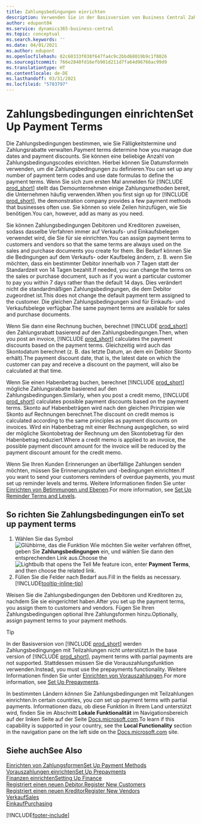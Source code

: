 ```yaml
---
title: Zahlungsbedingungen einrichten
description: Verwenden Sie in der Basisversion von Business Central Zahlungsbedingungen, um Fälligkeitstermine und Zahlungsrabatte zu verwalten.
author: edupont04
ms.service: dynamics365-business-central
ms.topic: conceptual
ms.search.keywords: ''
ms.date: 04/01/2021
ms.author: edupont
ms.openlocfilehash: 82c60333f038f647fa4c9c2bbd68019b9c1f8026
ms.sourcegitcommit: 766e2840fd16efb901d211d7fa64d96766ac99d9
ms.translationtype: HT
ms.contentlocale: de-DE
ms.lasthandoff: 03/31/2021
ms.locfileid: "5783797"
---
```

# <a name="set-up-payment-terms"></a><span data-ttu-id="b883b-103">Zahlungsbedingungen einrichten</span><span class="sxs-lookup"><span data-stu-id="b883b-103">Set Up Payment Terms</span></span>

<span data-ttu-id="b883b-104">Die Zahlungsbedingungen bestimmen, wie Sie Fälligkeitstermine und Zahlungsrabatte verwalten.</span><span class="sxs-lookup"><span data-stu-id="b883b-104">Payment terms determine how you manage due dates and payment discounts.</span></span> <span data-ttu-id="b883b-105">Sie können eine beliebige Anzahl von Zahlungsbedingungscodes einrichten. Hierbei können Sie Datumsformeln verwenden, um die Zahlungsbedingungen zu definieren.</span><span class="sxs-lookup"><span data-stu-id="b883b-105">You can set up any number of payment term codes and use date formulas to define the payment terms.</span></span> <span data-ttu-id="b883b-106">Wenn Sie sich zum ersten Mal anmelden für [!INCLUDE [prod_short](includes/prod_short.md)] stellt das Demounternehmen einige Zahlungsmethoden bereit, die Unternehmen häufig verwenden.</span><span class="sxs-lookup"><span data-stu-id="b883b-106">When you first sign up for [!INCLUDE [prod_short](includes/prod_short.md)], the demonstration company provides a few payment methods that businesses often use.</span></span> <span data-ttu-id="b883b-107">Sie können so viele Zeilen hinzufügen, wie Sie benötigen.</span><span class="sxs-lookup"><span data-stu-id="b883b-107">You can, however, add as many as you need.</span></span>  

<span data-ttu-id="b883b-108">Sie können Zahlungsbedingungen Debitoren und Kreditoren zuweisen, sodass dasselbe Verfahren immer auf Verkaufs- und Einkaufsbelegen verwendet wird, die Sie für sie einrichten.</span><span class="sxs-lookup"><span data-stu-id="b883b-108">You can assign payment terms to customers and vendors so that the same terms are always used on the sales and purchase documents you create for them.</span></span> <span data-ttu-id="b883b-109">Bei Bedarf können Sie die Bedingungen auf dem Verkaufs- oder Kaufbeleg ändern, z. B. wenn Sie möchten, dass ein bestimmter Debitor innerhalb von 7 Tagen statt der Standardzeit von 14 Tagen bezahlt.</span><span class="sxs-lookup"><span data-stu-id="b883b-109">If needed, you can change the terms on the sales or purchase document, such as if you want a particular customer to pay you within 7 days rather than the default 14 days.</span></span> <span data-ttu-id="b883b-110">Dies verändert nicht die standardmäßigen Zahlungsbedingungen, die dem Debitor zugeordnet ist.</span><span class="sxs-lookup"><span data-stu-id="b883b-110">This does not change the default payment term assigned to the customer.</span></span> <span data-ttu-id="b883b-111">Die gleichen Zahlungsbedingungen sind für Einkaufs- und Verkaufsbelege verfügbar.</span><span class="sxs-lookup"><span data-stu-id="b883b-111">The same payment terms are available for sales and purchase documents.</span></span>

<span data-ttu-id="b883b-112">Wenn Sie dann eine Rechnung buchen, berechnet [!INCLUDE [prod_short](includes/prod_short.md)] den Zahlungsrabatt basierend auf den Zahlungsbedingungen.</span><span class="sxs-lookup"><span data-stu-id="b883b-112">Then, when you post an invoice, [!INCLUDE [prod_short](includes/prod_short.md)] calculates the payment discounts based on the payment terms.</span></span> <span data-ttu-id="b883b-113">Gleichzeitig wird auch das Skontodatum berechnet (z. B. das letzte Datum, an dem ein Debitor Skonto erhält).</span><span class="sxs-lookup"><span data-stu-id="b883b-113">The payment discount date, that is, the latest date on which the customer can pay and receive a discount on the payment, will also be calculated at that time.</span></span>  

<span data-ttu-id="b883b-114">Wenn Sie einen Habenbetrag buchen, berechnet [!INCLUDE [prod_short](includes/prod_short.md)] mögliche Zahlungsrabatte basierend auf den Zahlungsbedingungen.</span><span class="sxs-lookup"><span data-stu-id="b883b-114">Similarly, when you post a credit memo, [!INCLUDE [prod_short](includes/prod_short.md)] calculates possible payment discounts based on the payment terms.</span></span> <span data-ttu-id="b883b-115">Skonto auf Habenbeträgen wird nach den gleichen Prinzipien wie Skonto auf Rechnungen berechnet.</span><span class="sxs-lookup"><span data-stu-id="b883b-115">The discount on credit memos is calculated according to the same principles as payment discounts on invoices.</span></span> <span data-ttu-id="b883b-116">Wird ein Habenbetrag mit einer Rechnung ausgeglichen, so wird der mögliche Skontobetrag der Rechnung um den Skontobetrag für den Habenbetrag reduziert.</span><span class="sxs-lookup"><span data-stu-id="b883b-116">Where a credit memo is applied to an invoice, the possible payment discount amount for the invoice will be reduced by the payment discount amount for the credit memo.</span></span>  

<span data-ttu-id="b883b-117">Wenn Sie Ihren Kunden Erinnerungen an überfällige Zahlungen senden möchten, müssen Sie Erinnerungsstufen und -bedingungen einrichten.</span><span class="sxs-lookup"><span data-stu-id="b883b-117">If you want to send your customers reminders of overdue payments, you must set up reminder levels and terms.</span></span> <span data-ttu-id="b883b-118">Weitere Informationen finden Sie unter [Einrichten von Betimmungen und Ebenen](finance-setup-reminders.md).</span><span class="sxs-lookup"><span data-stu-id="b883b-118">For more information, see [Set Up Reminder Terms and Levels](finance-setup-reminders.md).</span></span>  

## <a name="to-set-up-payment-terms"></a><span data-ttu-id="b883b-119">So richten Sie Zahlungsbedingungen ein</span><span class="sxs-lookup"><span data-stu-id="b883b-119">To set up payment terms</span></span>

1. <span data-ttu-id="b883b-120">Wählen Sie das Symbol ![Glühbirne, das die Funktion Wie möchten Sie weiter verfahren öffnet](media/ui-search/search_small.png "Was möchten Sie tun"), geben Sie **Zahlungsbedingungen** ein, und wählen Sie dann den entsprechenden Link aus.</span><span class="sxs-lookup"><span data-stu-id="b883b-120">Choose the ![Lightbulb that opens the Tell Me feature](media/ui-search/search_small.png "Tell me what you want to do") icon, enter **Payment Terms**, and then choose the related link.</span></span>  
2. <span data-ttu-id="b883b-121">Füllen Sie die Felder nach Bedarf aus.</span><span class="sxs-lookup"><span data-stu-id="b883b-121">Fill in the fields as necessary.</span></span> [!INCLUDE[tooltip-inline-tip](includes/tooltip-inline-tip_md.md)]  

<span data-ttu-id="b883b-122">Weisen Sie die Zahlungsbedingungen den Debitoren und Kreditoren zu, nachdem Sie sie eingerichtet haben.</span><span class="sxs-lookup"><span data-stu-id="b883b-122">After you set up the payment terms, you assign them to customers and vendors.</span></span> <span data-ttu-id="b883b-123">Fügen Sie Ihren Zahlungsbedingungen optional Ihre Zahlungsformen hinzu.</span><span class="sxs-lookup"><span data-stu-id="b883b-123">Optionally, assign payment terms to your payment methods.</span></span>  

> [!TIP]
> <span data-ttu-id="b883b-124">In der Basisversion von [!INCLUDE [prod_short](includes/prod_short.md)] werden Zahlungsbedingungen mit Teilzahlungen nicht unterstützt.</span><span class="sxs-lookup"><span data-stu-id="b883b-124">In the base version of [!INCLUDE [prod_short](includes/prod_short.md)], payment terms with partial payments are not supported.</span></span> <span data-ttu-id="b883b-125">Stattdessen müssen Sie die Vorauszahlungsfunktion verwenden.</span><span class="sxs-lookup"><span data-stu-id="b883b-125">Instead, you must use the prepayments functionality.</span></span> <span data-ttu-id="b883b-126">Weitere Informationen finden Sie unter [Einrichten von Vorauszahlungen](finance-set-up-prepayments.md).</span><span class="sxs-lookup"><span data-stu-id="b883b-126">For more information, see [Set Up Prepayments](finance-set-up-prepayments.md).</span></span>
>
> <span data-ttu-id="b883b-127">In bestimmten Ländern *können* Sie Zahlungsbedingungen mit Teilzahlungen einrichten.</span><span class="sxs-lookup"><span data-stu-id="b883b-127">In certain countries, you *can* set up payment terms with partial payments.</span></span> <span data-ttu-id="b883b-128">Informationen dazu, ob diese Funktion in Ihrem Land unterstützt wird, finden Sie im Abschnitt **Lokale Funktionalität** im Navigationsbereich auf der linken Seite auf der Seite [Docs.microsoft.com](about-localization.md).</span><span class="sxs-lookup"><span data-stu-id="b883b-128">To learn if this capability is supported in your country, see the **Local Functionality** section in the navigation pane on the left side on the [Docs.microsoft.com](about-localization.md) site.</span></span>

## <a name="see-also"></a><span data-ttu-id="b883b-129">Siehe auch</span><span class="sxs-lookup"><span data-stu-id="b883b-129">See Also</span></span>

[<span data-ttu-id="b883b-130">Einrichten von Zahlungsformen</span><span class="sxs-lookup"><span data-stu-id="b883b-130">Set Up Payment Methods</span></span>](finance-payment-methods.md)  
[<span data-ttu-id="b883b-131">Vorauszahlungen einrichten</span><span class="sxs-lookup"><span data-stu-id="b883b-131">Set Up Prepayments</span></span>](finance-set-up-prepayments.md)  
[<span data-ttu-id="b883b-132">Finanzen einrichten</span><span class="sxs-lookup"><span data-stu-id="b883b-132">Setting Up Finance</span></span>](finance-setup-finance.md)  
[<span data-ttu-id="b883b-133">Registriert einen neuen Debitor.</span><span class="sxs-lookup"><span data-stu-id="b883b-133">Register New Customers</span></span>](sales-how-register-new-customers.md)  
[<span data-ttu-id="b883b-134">Registriert einen neuen Kreditor</span><span class="sxs-lookup"><span data-stu-id="b883b-134">Register New Vendors</span></span>](purchasing-how-register-new-vendors.md)  
[<span data-ttu-id="b883b-135">Verkauf</span><span class="sxs-lookup"><span data-stu-id="b883b-135">Sales</span></span>](sales-manage-sales.md)  
[<span data-ttu-id="b883b-136">Einkauf</span><span class="sxs-lookup"><span data-stu-id="b883b-136">Purchasing</span></span>](purchasing-manage-purchasing.md)  


[!INCLUDE[footer-include](includes/footer-banner.md)]